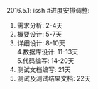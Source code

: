 
2016.5.1: issh
#进度安排调整:  
1. 需求分析: 2-4天  
2. 概要设计: 5-7天  
3. 详细设计: 8-10天  
4.数据库设计: 11-13天  
5.代码编写: 14-20天  
6. 测试文档编写: 21天  
7. 测试及测试结果文档: 22天
